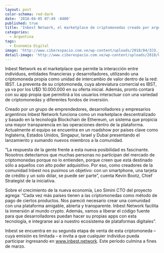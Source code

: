 ```yaml
---
layout: post
color-schema: red-dark
date: '2018-04-05 07:49 -0400'
published: true
title: 'Inbest Network, el marketplace de criptomonedas creado por argentinos'
categories:
  - Argentina
tags:
  - Economía Digital
image: 'http://www.ciberespacio.com.ve/wp-content/uploads/2018/04/ICO.jpg'
detail-image: 'http://www.ciberespacio.com.ve/wp-content/uploads/2018/04/ICO.jpg'
---
```

Inbest Network es el marketplace que permite la interacción entre individuos, entidades financieras y desarrolladores, utilizando una criptomoneda propia como unidad de intercambio de valor dentro de la red: IBST. La preventa de su criptomoneda, cuya abreviatura comercial es IBST, ya va por los U$D 10.000.000 en su oferta inicial. Además, pronto contará con su app propia que permitirá a los usuarios interactuar con una variedad de criptomonedas y diferentes fondos de inversión.

Creado por un grupo de emprendedores, desarrolladores y empresarios argentinos Inbest Network funciona como un marketplace descentralizado y basado en la tecnología Blockchain de Ethereum, un sistema que propicia una mayor transparencia en las operaciones dentro de la plataforma. Actualmente el equipo se encuentra en un roadshow por países clave como Inglaterra, Estados Unidos, Singapur, Israel y Dubai presentando el lanzamiento y sumando nuevos miembros a la comunidad.

“La respuesta de la gente frente a esta nueva posibilidad es fascinante. Nosotros detectamos que muchas personas no participan del mercado de criptomonedas porque no lo entienden, porque creen que está destinado sólo a aquellos con alto poder adquisitivo. Por eso, como creadores de la comunidad Inbest nos pusimos un objetivo: con un smartphone, una tarjeta de crédito y un solo dólar, se puede ser parte”, cuenta Kevin Bootz, Chief Strategist de la iniciativa.

Sobre el crecimiento de la nueva economía, Leo Simini CTO del proyecto agrega: “Cada vez más países tienen a las criptomonedas como método de pago de ciertos productos. Nos pareció necesario crear una comunidad con una plataforma amigable, abierta y transparente. Inbest Network facilita la inmersión al mundo crypto. Además, vamos a liberar el código fuente para que desarrolladores puedan hacer su propias apps con esta tecnología, e integrarse así a nuestro ecosistema de plataformas digitales”.

Inbest se encuentra en su segunda etapa de venta de esta criptomoneda – cuya emisión es limitada – e invita a que cualquier individuo pueda participar ingresando en www.inbest.network. Este período culmina a fines de marzo.
